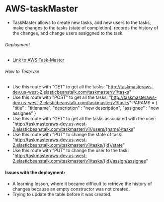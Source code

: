 # AWS-taskMaster
- TaskMaster allows to create new tasks, add new users to the tasks, make changes to the tasks (state of completion), records
  the history of the changes, and change users assiggned to the task.
  
###### Deployment
  * [Link to AWS Task-Master](http://taskmasteraws-dev.us-west-2.elasticbeanstalk.com/taskmaster/v1/tasks)
  
###### How to Test/Use
  * Use this route with "GET" to get all the tasks: "http://taskmasteraws-dev.us-west-2.elasticbeanstalk.com/taskmaster/v1/tasks"
  * Use this route with "POST" to get all the tasks: "http://taskmasteraws-dev.us-west-2.elasticbeanstalk.com/taskmaster/v1/tasks" PARAMS = { "title" : "titlename",
                                                      "description" : "new description",
                                                      "assignee" : "new assignee"
                                                      }
  * Use this route with "GET" to get all the tasks associated with the user: "http://taskmasteraws-dev.us-west-2.elasticbeanstalk.com/taskmaster/v1//users/{name}/tasks"
  * Use this route with "PUT" to change the state of task: "http://taskmasteraws-dev.us-west-2.elasticbeanstalk.com/taskmaster/v1/tasks/{id}/state"
  * Use this route with "PUT" to change the user to the task: "http://taskmasteraws-dev.us-west-2.elasticbeanstalk.com/taskmaster/v1/tasks/{id}/assign/assignee"
  

#### Issues with the deployment:
  * A learning lesson, where it became difficult to retrieve the history of changes because an empty constructor was not created.
  * Trying to update the table before it was created. 
